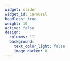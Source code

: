 ```yaml
---
widget: slider
widget_id: Carousel
headless: true
weight: 10
active: false
design:
  columns: "1"
  background:
    text_color_light: false
    image_darken: 0
---
```

